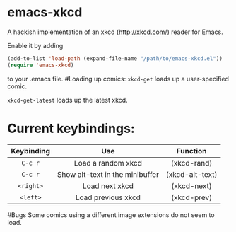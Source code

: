 emacs-xkcd
==========

A hackish implementation of an xkcd (http://xkcd.com/) reader for Emacs.

Enable it by adding
```lisp
(add-to-list 'load-path (expand-file-name "/path/to/emacs-xkcd.el"))
(require 'emacs-xkcd)
```
to your .emacs file.
#Loading up comics:
`xkcd-get` loads up a user-specified comic.

`xkcd-get-latest` loads up the latest xkcd.
# Current keybindings:
| Keybinding | Use                            |  Function      |
|:----------:|:------------------------------:|:--------------:|
| `C-c r`    | Load a random xkcd             | (xkcd-rand)    |
| `C-c r`    | Show alt-text in the minibuffer| (xkcd-alt-text)|
| `<right>`  | Load next xkcd                 | (xkcd-next)    |
| `<left>`   | Load previous xkcd             | (xkcd-prev)    |

#Bugs
Some comics using a different image extensions do not seem to load.
